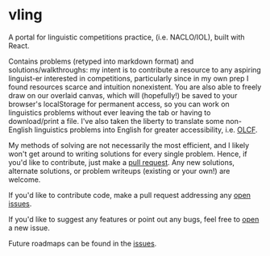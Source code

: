# vling

A portal for linguistic competitions practice, (i.e. NACLO/IOL), built with React. 

Contains problems (retyped into markdown format) and solutions/walkthroughs: my intent is to contribute a resource to any aspiring linguist-er interested in competitions, particularly since in my own prep I found resources scarce and intuition nonexistent. You are also able to freely draw on our overlaid canvas, which will (hopefully!) be saved to your browser's localStorage for permanent access, so you can work on linguistics problems without ever leaving the tab or having to download/print a file. I've also taken the liberty to translate some non-English linguistics problems into English for greater accessibility, i.e. [OLCF](https://kaitire.rdc.uottawa.ca/OLCF/). 

My methods of solving are not necessarily the most efficient, and I likely won't get around to writing solutions for every single problem. Hence, if you'd like to contribute, just make a [pull request](https://github.com/blobotic/vling/pulls). Any new solutions, alternate solutions, or problem writeups (existing or your own!) are welcome. 

If you'd like to contribute code, make a pull request addressing any [open issues](https://github.com/blobotic/vling/issues).

If you'd like to suggest any features or point out any bugs, feel free to [open](https://github.com/blobotic/vling/issues/new) a new issue. 

Future roadmaps can be found in the [issues](https://github.com/blobotic/vling/issues). 